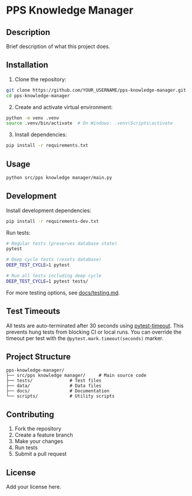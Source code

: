 # PPS Knowledge Manager

## Description
Brief description of what this project does.

## Installation

1. Clone the repository:
```bash
git clone https://github.com/YOUR_USERNAME/pps-knowledge-manager.git
cd pps-knowledge-manager
```

2. Create and activate virtual environment:
```bash
python -m venv .venv
source .venv/bin/activate  # On Windows: .venv\Scripts\activate
```

3. Install dependencies:
```bash
pip install -r requirements.txt
```

## Usage

```bash
python src/pps knowledge manager/main.py
```

## Development

Install development dependencies:
```bash
pip install -r requirements-dev.txt
```

Run tests:
```bash
# Regular tests (preserves database state)
pytest

# Deep cycle tests (resets database)
DEEP_TEST_CYCLE=1 pytest

# Run all tests including deep cycle
DEEP_TEST_CYCLE=1 pytest tests/
```

For more testing options, see [docs/testing.md](docs/testing.md).

## Test Timeouts

All tests are auto-terminated after 30 seconds using [pytest-timeout](https://pypi.org/project/pytest-timeout/). This prevents hung tests from blocking CI or local runs. You can override the timeout per test with the `@pytest.mark.timeout(seconds)` marker.

## Project Structure

```
pps-knowledge-manager/
├── src/pps knowledge manager/     # Main source code
├── tests/              # Test files
├── data/               # Data files
├── docs/               # Documentation
└── scripts/            # Utility scripts
```

## Contributing

1. Fork the repository
2. Create a feature branch
3. Make your changes
4. Run tests
5. Submit a pull request

## License

Add your license here.
